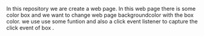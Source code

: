 In this repository we are create a web page.
In this web page there is some color box and we want to change web page backgroundcolor with the box color.
we use use some funtion and also a click event listener to capture the click event of box .
